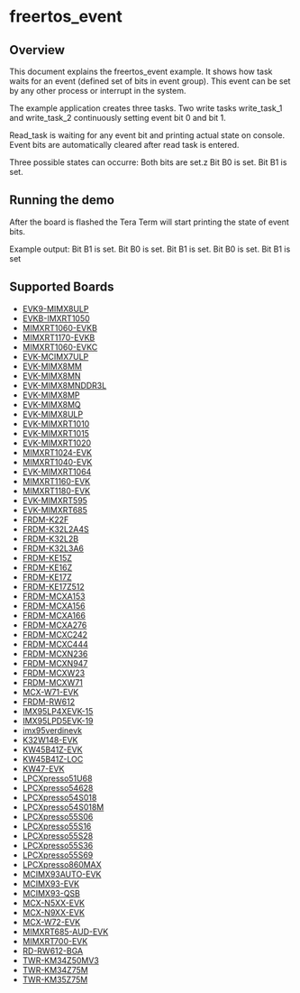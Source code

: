 # freertos_event

## Overview
This document explains the freertos_event example. It shows how task waits for an event (defined set
of bits in event group). This event can be set by any other process or interrupt in the system.

The example application creates three tasks. Two write tasks write_task_1 and write_task_2
continuously setting event bit 0 and bit 1.

Read_task is waiting for any event bit and printing actual state on console. Event bits are
automatically cleared after read task is entered.

Three possible states can occurre:
Both bits are set.z
Bit B0 is set.
Bit B1 is set.

## Running the demo
After the board is flashed the Tera Term will start printing the state of event bits.

Example output:
Bit B1 is set.
Bit B0 is set.
Bit B1 is set.
Bit B0 is set.
Bit B1 is set

## Supported Boards
- [EVK9-MIMX8ULP](../../_boards/evk9mimx8ulp/freertos_examples/freertos_event/example_board_readme.md)
- [EVKB-IMXRT1050](../../_boards/evkbimxrt1050/freertos_examples/freertos_event/example_board_readme.md)
- [MIMXRT1060-EVKB](../../_boards/evkbmimxrt1060/freertos_examples/freertos_event/example_board_readme.md)
- [MIMXRT1170-EVKB](../../_boards/evkbmimxrt1170/freertos_examples/freertos_event/example_board_readme.md)
- [MIMXRT1060-EVKC](../../_boards/evkcmimxrt1060/freertos_examples/freertos_event/example_board_readme.md)
- [EVK-MCIMX7ULP](../../_boards/evkmcimx7ulp/freertos_examples/freertos_event/example_board_readme.md)
- [EVK-MIMX8MM](../../_boards/evkmimx8mm/freertos_examples/freertos_event/example_board_readme.md)
- [EVK-MIMX8MN](../../_boards/evkmimx8mn/freertos_examples/freertos_event/example_board_readme.md)
- [EVK-MIMX8MNDDR3L](../../_boards/evkmimx8mnddr3l/freertos_examples/freertos_event/example_board_readme.md)
- [EVK-MIMX8MP](../../_boards/evkmimx8mp/freertos_examples/freertos_event/example_board_readme.md)
- [EVK-MIMX8MQ](../../_boards/evkmimx8mq/freertos_examples/freertos_event/example_board_readme.md)
- [EVK-MIMX8ULP](../../_boards/evkmimx8ulp/freertos_examples/freertos_event/example_board_readme.md)
- [EVK-MIMXRT1010](../../_boards/evkmimxrt1010/freertos_examples/freertos_event/example_board_readme.md)
- [EVK-MIMXRT1015](../../_boards/evkmimxrt1015/freertos_examples/freertos_event/example_board_readme.md)
- [EVK-MIMXRT1020](../../_boards/evkmimxrt1020/freertos_examples/freertos_event/example_board_readme.md)
- [MIMXRT1024-EVK](../../_boards/evkmimxrt1024/freertos_examples/freertos_event/example_board_readme.md)
- [MIMXRT1040-EVK](../../_boards/evkmimxrt1040/freertos_examples/freertos_event/example_board_readme.md)
- [EVK-MIMXRT1064](../../_boards/evkmimxrt1064/freertos_examples/freertos_event/example_board_readme.md)
- [MIMXRT1160-EVK](../../_boards/evkmimxrt1160/freertos_examples/freertos_event/example_board_readme.md)
- [MIMXRT1180-EVK](../../_boards/evkmimxrt1180/freertos_examples/freertos_event/example_board_readme.md)
- [EVK-MIMXRT595](../../_boards/evkmimxrt595/freertos_examples/freertos_event/example_board_readme.md)
- [EVK-MIMXRT685](../../_boards/evkmimxrt685/freertos_examples/freertos_event/example_board_readme.md)
- [FRDM-K22F](../../_boards/frdmk22f/freertos_examples/freertos_event/example_board_readme.md)
- [FRDM-K32L2A4S](../../_boards/frdmk32l2a4s/freertos_examples/freertos_event/example_board_readme.md)
- [FRDM-K32L2B](../../_boards/frdmk32l2b/freertos_examples/freertos_event/example_board_readme.md)
- [FRDM-K32L3A6](../../_boards/frdmk32l3a6/freertos_examples/freertos_event/example_board_readme.md)
- [FRDM-KE15Z](../../_boards/frdmke15z/freertos_examples/freertos_event/example_board_readme.md)
- [FRDM-KE16Z](../../_boards/frdmke16z/freertos_examples/freertos_event/example_board_readme.md)
- [FRDM-KE17Z](../../_boards/frdmke17z/freertos_examples/freertos_event/example_board_readme.md)
- [FRDM-KE17Z512](../../_boards/frdmke17z512/freertos_examples/freertos_event/example_board_readme.md)
- [FRDM-MCXA153](../../_boards/frdmmcxa153/freertos_examples/freertos_event/example_board_readme.md)
- [FRDM-MCXA156](../../_boards/frdmmcxa156/freertos_examples/freertos_event/example_board_readme.md)
- [FRDM-MCXA166](../../_boards/frdmmcxa166/freertos_examples/freertos_event/example_board_readme.md)
- [FRDM-MCXA276](../../_boards/frdmmcxa276/freertos_examples/freertos_event/example_board_readme.md)
- [FRDM-MCXC242](../../_boards/frdmmcxc242/freertos_examples/freertos_event/example_board_readme.md)
- [FRDM-MCXC444](../../_boards/frdmmcxc444/freertos_examples/freertos_event/example_board_readme.md)
- [FRDM-MCXN236](../../_boards/frdmmcxn236/freertos_examples/freertos_event/example_board_readme.md)
- [FRDM-MCXN947](../../_boards/frdmmcxn947/freertos_examples/freertos_event/example_board_readme.md)
- [FRDM-MCXW23](../../_boards/frdmmcxw23/freertos_examples/freertos_event/example_board_readme.md)
- [FRDM-MCXW71](../../_boards/frdmmcxw71/freertos_examples/freertos_event/example_board_readme.md)
- [MCX-W71-EVK](../../_boards/mcxw71evk/freertos_examples/freertos_event/example_board_readme.md)
- [FRDM-RW612](../../_boards/frdmrw612/freertos_examples/freertos_event/example_board_readme.md)
- [IMX95LP4XEVK-15](../../_boards/imx95lp4xevk15/freertos_examples/freertos_event/example_board_readme.md)
- [IMX95LPD5EVK-19](../../_boards/imx95lpd5evk19/freertos_examples/freertos_event/example_board_readme.md)
- [imx95verdinevk](../../_boards/imx95verdinevk/freertos_examples/freertos_event/example_board_readme.md)
- [K32W148-EVK](../../_boards/k32w148evk/freertos_examples/freertos_event/example_board_readme.md)
- [KW45B41Z-EVK](../../_boards/kw45b41zevk/freertos_examples/freertos_event/example_board_readme.md)
- [KW45B41Z-LOC](../../_boards/kw45b41zloc/freertos_examples/freertos_event/example_board_readme.md)
- [KW47-EVK](../../_boards/kw47evk/freertos_examples/freertos_event/example_board_readme.md)
- [LPCXpresso51U68](../../_boards/lpcxpresso51u68/freertos_examples/freertos_event/example_board_readme.md)
- [LPCXpresso54628](../../_boards/lpcxpresso54628/freertos_examples/freertos_event/example_board_readme.md)
- [LPCXpresso54S018](../../_boards/lpcxpresso54s018/freertos_examples/freertos_event/example_board_readme.md)
- [LPCXpresso54S018M](../../_boards/lpcxpresso54s018m/freertos_examples/freertos_event/example_board_readme.md)
- [LPCXpresso55S06](../../_boards/lpcxpresso55s06/freertos_examples/freertos_event/example_board_readme.md)
- [LPCXpresso55S16](../../_boards/lpcxpresso55s16/freertos_examples/freertos_event/example_board_readme.md)
- [LPCXpresso55S28](../../_boards/lpcxpresso55s28/freertos_examples/freertos_event/example_board_readme.md)
- [LPCXpresso55S36](../../_boards/lpcxpresso55s36/freertos_examples/freertos_event/example_board_readme.md)
- [LPCXpresso55S69](../../_boards/lpcxpresso55s69/freertos_examples/freertos_event/example_board_readme.md)
- [LPCXpresso860MAX](../../_boards/lpcxpresso860max/freertos_examples/freertos_event/example_board_readme.md)
- [MCIMX93AUTO-EVK](../../_boards/mcimx93autoevk/freertos_examples/freertos_event/example_board_readme.md)
- [MCIMX93-EVK](../../_boards/mcimx93evk/freertos_examples/freertos_event/example_board_readme.md)
- [MCIMX93-QSB](../../_boards/mcimx93qsb/freertos_examples/freertos_event/example_board_readme.md)
- [MCX-N5XX-EVK](../../_boards/mcxn5xxevk/freertos_examples/freertos_event/example_board_readme.md)
- [MCX-N9XX-EVK](../../_boards/mcxn9xxevk/freertos_examples/freertos_event/example_board_readme.md)
- [MCX-W72-EVK](../../_boards/mcxw72evk/freertos_examples/freertos_event/example_board_readme.md)
- [MIMXRT685-AUD-EVK](../../_boards/mimxrt685audevk/freertos_examples/freertos_event/example_board_readme.md)
- [MIMXRT700-EVK](../../_boards/mimxrt700evk/freertos_examples/freertos_event/example_board_readme.md)
- [RD-RW612-BGA](../../_boards/rdrw612bga/freertos_examples/freertos_event/example_board_readme.md)
- [TWR-KM34Z50MV3](../../_boards/twrkm34z50mv3/freertos_examples/freertos_event/example_board_readme.md)
- [TWR-KM34Z75M](../../_boards/twrkm34z75m/freertos_examples/freertos_event/example_board_readme.md)
- [TWR-KM35Z75M](../../_boards/twrkm35z75m/freertos_examples/freertos_event/example_board_readme.md)
